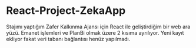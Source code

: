 # React-Project-ZekaApp
Stajımı yaptığım Zafer Kalkınma Ajansı için React ile geliştirdiğim bir web ara yüzü. Emanet işlemleri ve PlanBi olmak üzere 2 kısıma ayrılıyor. Yeni kayıt ekliyor fakat veri tabanı bağlantısı henüz yapılmadı.
